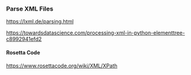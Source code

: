 ### Parse XML Files
https://lxml.de/parsing.html

https://towardsdatascience.com/processing-xml-in-python-elementtree-c8992941efd2

#### Rosetta Code
https://www.rosettacode.org/wiki/XML/XPath
